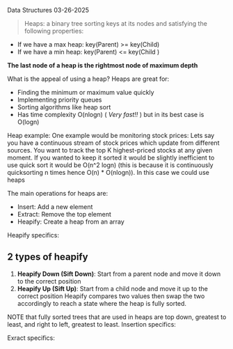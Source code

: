 Data Structures
03-26-2025


>Heaps: a binary tree sorting keys at its nodes and satisfying the following properties:
>
- If we have a max heap: key(Parent) >= key(Child)
- If we have a min heap: key(Parent) <= key(Child )

**The last node of a heap is the rightmost node of maximum depth**

What is the appeal of using a heap?
Heaps are great for:

- Finding the minimum or maximum value quickly
- Implementing priority queues
- Sorting algorithms like heap sort
- Has time complexity O(nlogn)  ( *Very fast!!* ) but in its best case is O(logn)

Heap example:
One example would be monitoring stock prices:
Lets say you have a continuous stream of stock prices which update from different sources. You want to track the top K highest-priced stocks at  any given moment. If you wanted to keep it sorted it would be slightly inefficient to use quick sort it would be O(n^2 logn) (this is because it is continuously quicksorting n times hence O(n) * O(nlogn)). In this case we could use heaps

The main operations for heaps are:
- Insert: Add a new element
- Extract: Remove the top element
- Heapify: Create a heap from an array

Heapify specifics:
 ## 2 types of heapify
1. **Heapify Down (Sift Down)**: Start from a parent node and move it down to the correct position
2. **Heapify Up (Sift Up)**: Start from a child node and move it up to the correct position
Heapify compares two values then swap the two accordingly to reach a state where the heap is fully sorted. 

NOTE that fully sorted trees that are used in heaps are top down, greatest to least, and right to left, greatest to least.
Insertion specifics:

Exract specifics:
